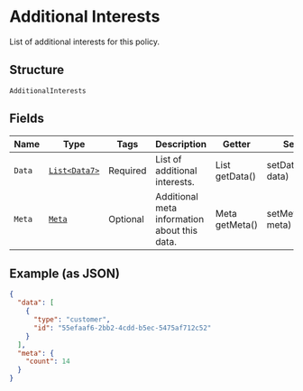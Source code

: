 
# Additional Interests

List of additional interests for this policy.

## Structure

`AdditionalInterests`

## Fields

| Name | Type | Tags | Description | Getter | Setter |
|  --- | --- | --- | --- | --- | --- |
| `Data` | [`List<Data7>`](../../doc/models/data-7.md) | Required | List of additional interests. | List<Data7> getData() | setData(List<Data7> data) |
| `Meta` | [`Meta`](../../doc/models/meta.md) | Optional | Additional meta information about this data. | Meta getMeta() | setMeta(Meta meta) |

## Example (as JSON)

```json
{
  "data": [
    {
      "type": "customer",
      "id": "55efaaf6-2bb2-4cdd-b5ec-5475af712c52"
    }
  ],
  "meta": {
    "count": 14
  }
}
```

